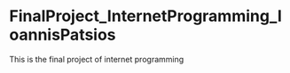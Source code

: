 # FinalProject_InternetProgramming_IoannisPatsios
This is the final project of internet programming 
